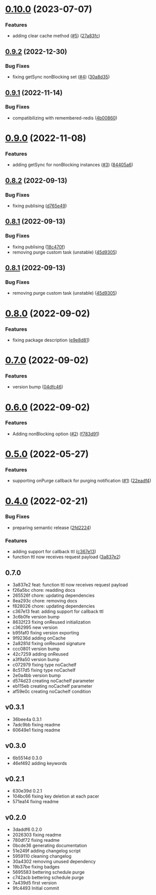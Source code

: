 # [0.10.0](https://github.com/codibre/remembered/compare/v0.9.2...v0.10.0) (2023-07-07)


### Features

* adding clear cache method ([#5](https://github.com/codibre/remembered/issues/5)) ([27a83fc](https://github.com/codibre/remembered/commit/27a83fc5df143cd7a5dec1ab73429da8d5a9fe52))

## [0.9.2](https://github.com/codibre/remembered/compare/v0.9.1...v0.9.2) (2022-12-30)


### Bug Fixes

* fixing getSync nonBlocking set ([#4](https://github.com/codibre/remembered/issues/4)) ([30a8d35](https://github.com/codibre/remembered/commit/30a8d35ac71d40e8c87fe65ce768234d9bac97e1))

## [0.9.1](https://github.com/codibre/remembered/compare/v0.9.0...v0.9.1) (2022-11-14)


### Bug Fixes

* compatibilizing with remembered-redis ([4b00860](https://github.com/codibre/remembered/commit/4b00860a5bc7c973df3f00808944aa0bc1f40dec))

# [0.9.0](https://github.com/codibre/remembered/compare/v0.8.2...v0.9.0) (2022-11-08)


### Features

* adding getSync for nonBlocking instances ([#3](https://github.com/codibre/remembered/issues/3)) ([84405a6](https://github.com/codibre/remembered/commit/84405a667f91e37335de539d8bfe9a9815a5fbd7))

## [0.8.2](https://github.com/codibre/remembered/compare/v0.8.1...v0.8.2) (2022-09-13)


### Bug Fixes

* fixing publising ([d765e49](https://github.com/codibre/remembered/commit/d765e4948002e840d66dc0eb0ee46baa677cee48))

## [0.8.1](https://github.com/codibre/remembered/compare/v0.8.0...v0.8.1) (2022-09-13)


### Bug Fixes

* fixing publising ([18c470f](https://github.com/codibre/remembered/commit/18c470fe7513a69f724825e16c7a98dcd0ad1a82))
* removing purge custom task (unstable) ([45d9305](https://github.com/codibre/remembered/commit/45d9305aa91c26d32ee0c226633b7c598c960fb9))

## [0.8.1](https://github.com/codibre/remembered/compare/v0.8.0...v0.8.1) (2022-09-13)


### Bug Fixes

* removing purge custom task (unstable) ([45d9305](https://github.com/codibre/remembered/commit/45d9305aa91c26d32ee0c226633b7c598c960fb9))

# [0.8.0](https://github.com/codibre/remembered/compare/v0.7.0...v0.8.0) (2022-09-02)


### Features

* fixing package description ([e9e8d81](https://github.com/codibre/remembered/commit/e9e8d81e36201b8addceb830c86379a6dce469ee))

# [0.7.0](https://github.com/codibre/remembered/compare/v0.6.0...v0.7.0) (2022-09-02)


### Features

* version bump ([04dfc46](https://github.com/codibre/remembered/commit/04dfc462d1e51474951d6c8824258da26c86cdb1))

# [0.6.0](https://github.com/codibre/remembered/compare/v0.5.0...v0.6.0) (2022-09-02)


### Features

* Adding nonBlocking option ([#2](https://github.com/codibre/remembered/issues/2)) ([f783d91](https://github.com/codibre/remembered/commit/f783d91fa606ddcf43c84856743dc63a3632c95c))

# [0.5.0](https://github.com/codibre/remembered/compare/v0.4.0...v0.5.0) (2022-05-27)


### Features

* supporting onPurge callback for purging notification ([#1](https://github.com/codibre/remembered/issues/1)) ([22eadf4](https://github.com/codibre/remembered/commit/22eadf4071856bd9be80af5db29a85a15b8552b2))

# [0.4.0](https://github.com/codibre/remembered/compare/v0.3.1...v0.4.0) (2022-02-21)


### Bug Fixes

* preparing semantic release ([2fd2224](https://github.com/codibre/remembered/commit/2fd22246356b19a8da4a80b2ac051166f606e3a4))


### Features

* adding support for callback ttl ([c367e13](https://github.com/codibre/remembered/commit/c367e13f6543e4d30dd0ded741a11681183c32ae))
* function ttl now receives request payload ([3a837e2](https://github.com/codibre/remembered/commit/3a837e2ca228cb2e60bbaac9e067c5f4551683df))

## 0.7.0
* 3a837e2 feat: function ttl now receives request payload
* f26a5bc chore: readding docs
* 265526f chore: updating dependencies
* 8ea293c chore: removing docs
* f828026 chore: updating dependencies
* c367e13 feat: adding support for callback ttl
* 3c6b0fe version bump
* 8632f23 fixing onReused initialization
* c362995 new version
* b95faf0 fixing version exporting
* 9f9236d adding onCache
* 2a8281d fixing onReused signature
* ccc0801 version bump
* 42c7259 adding onReused
* a3f9a50 version bump
* c072979 fixing type noCacheIf
* 8c517d5 fixing type noCacheIf
* 2e0a4bb version bump
* d574d23 creating noCacheIf parameter
* eb115eb creating noCacheIf parameter
* af59e0c creating noCacheIf condition
## v0.3.1
* 36bee4a 0.3.1
* 7adc9bb fixing readme
* 60649e1 fixing readme
## v0.3.0
* 6b5514d 0.3.0
* 46ef492 adding keywords
## v0.2.1
* 630e39d 0.2.1
* 104bc66 fixing key deletion at each pacer
* 571ea14 fixing readme
## v0.2.0
* 3daddf6 0.2.0
* 2026303 fixing readme
* 780df72 fixing readme
* 0bcde36 generating documentation
* 51e249f adding changelog script
* 5959110 cleaning changelog
* 30a4302 removing unused dependency
* 19b37be fixing badges
* 5695583 bettering schedule purge
* c742acb bettering schedule purge
* 7a439d5 first version
* 9fc4493 Initial commit

